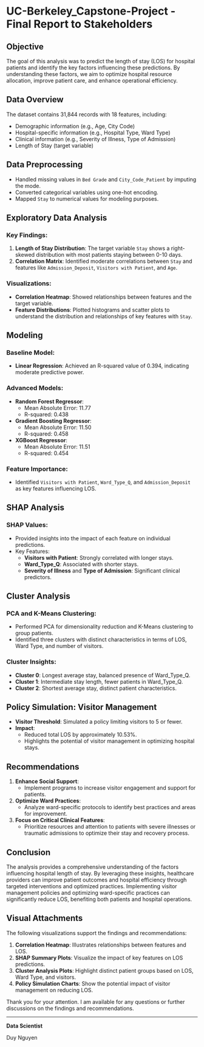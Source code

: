 # UC-Berkeley_Capstone-Project - Final Report to Stakeholders

## Objective
The goal of this analysis was to predict the length of stay (LOS) for hospital patients and identify the key factors influencing these predictions. By understanding these factors, we aim to optimize hospital resource allocation, improve patient care, and enhance operational efficiency.

## Data Overview
The dataset contains 31,844 records with 18 features, including:
- Demographic information (e.g., Age, City Code)
- Hospital-specific information (e.g., Hospital Type, Ward Type)
- Clinical information (e.g., Severity of Illness, Type of Admission)
- Length of Stay (target variable)

## Data Preprocessing
- Handled missing values in `Bed Grade` and `City_Code_Patient` by imputing the mode.
- Converted categorical variables using one-hot encoding.
- Mapped `Stay` to numerical values for modeling purposes.

## Exploratory Data Analysis
### Key Findings:
1. **Length of Stay Distribution**: The target variable `Stay` shows a right-skewed distribution with most patients staying between 0-10 days.
2. **Correlation Matrix**: Identified moderate correlations between `Stay` and features like `Admission_Deposit`, `Visitors with Patient`, and `Age`.

### Visualizations:
- **Correlation Heatmap**: Showed relationships between features and the target variable.
- **Feature Distributions**: Plotted histograms and scatter plots to understand the distribution and relationships of key features with `Stay`.

## Modeling
### Baseline Model:
- **Linear Regression**: Achieved an R-squared value of 0.394, indicating moderate predictive power.

### Advanced Models:
- **Random Forest Regressor**:
  - Mean Absolute Error: 11.77
  - R-squared: 0.438
- **Gradient Boosting Regressor**:
  - Mean Absolute Error: 11.50
  - R-squared: 0.458
- **XGBoost Regressor**:
  - Mean Absolute Error: 11.51
  - R-squared: 0.454

### Feature Importance:
- Identified `Visitors with Patient`, `Ward_Type_Q`, and `Admission_Deposit` as key features influencing LOS.

## SHAP Analysis
### SHAP Values:
- Provided insights into the impact of each feature on individual predictions.
- Key Features:
  - **Visitors with Patient**: Strongly correlated with longer stays.
  - **Ward_Type_Q**: Associated with shorter stays.
  - **Severity of Illness** and **Type of Admission**: Significant clinical predictors.

## Cluster Analysis
### PCA and K-Means Clustering:
- Performed PCA for dimensionality reduction and K-Means clustering to group patients.
- Identified three clusters with distinct characteristics in terms of LOS, Ward Type, and number of visitors.

### Cluster Insights:
- **Cluster 0**: Longest average stay, balanced presence of Ward_Type_Q.
- **Cluster 1**: Intermediate stay length, fewer patients in Ward_Type_Q.
- **Cluster 2**: Shortest average stay, distinct patient characteristics.

## Policy Simulation: Visitor Management
- **Visitor Threshold**: Simulated a policy limiting visitors to 5 or fewer.
- **Impact**:
  - Reduced total LOS by approximately 10.53%.
  - Highlights the potential of visitor management in optimizing hospital stays.

## Recommendations
1. **Enhance Social Support**:
   - Implement programs to increase visitor engagement and support for patients.
2. **Optimize Ward Practices**:
   - Analyze ward-specific protocols to identify best practices and areas for improvement.
3. **Focus on Critical Clinical Features**:
   - Prioritize resources and attention to patients with severe illnesses or traumatic admissions to optimize their stay and recovery process.

## Conclusion
The analysis provides a comprehensive understanding of the factors influencing hospital length of stay. By leveraging these insights, healthcare providers can improve patient outcomes and hospital efficiency through targeted interventions and optimized practices. Implementing visitor management policies and optimizing ward-specific practices can significantly reduce LOS, benefiting both patients and hospital operations.

## Visual Attachments
The following visualizations support the findings and recommendations:
1. **Correlation Heatmap**: Illustrates relationships between features and LOS.
2. **SHAP Summary Plots**: Visualize the impact of key features on LOS predictions.
3. **Cluster Analysis Plots**: Highlight distinct patient groups based on LOS, Ward Type, and visitors.
4. **Policy Simulation Charts**: Show the potential impact of visitor management on reducing LOS.

Thank you for your attention. I am available for any questions or further discussions on the findings and recommendations.

---
**Data Scientist**

Duy Nguyen

